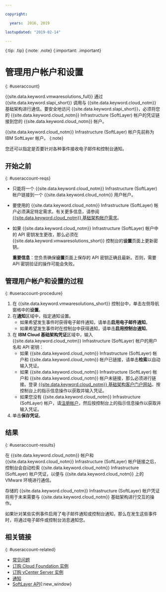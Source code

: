 ```yaml
---

copyright:

  years:  2016, 2019

lastupdated: "2019-02-14"

---
```


{:tip: .tip}
{:note: .note}
{:important: .important}

# 管理用户帐户和设置
{: #useraccount}

{{site.data.keyword.vmwaresolutions_full}} 通过 {{site.data.keyword.slapi_short}} 调用与 {{site.data.keyword.cloud_notm}} 基础架构进行通信。要安全地访问 {{site.data.keyword.slapi_short}}，必须将您的 {{site.data.keyword.cloud_notm}} Infrastructure (SoftLayer) 帐户的凭证链接到您的 {{site.data.keyword.cloud_notm}} 帐户。

{{site.data.keyword.cloud_notm}} Infrastructure (SoftLayer) 帐户先前称为 IBM SoftLayer 帐户。
{:note}

您还可以指定是否要针对各种事件接收电子邮件和控制台通知。

## 开始之前
{: #useraccount-reqs}

* 只能将一个 {{site.data.keyword.cloud_notm}} Infrastructure (SoftLayer) 帐户链接到一个 {{site.data.keyword.cloud_notm}} 用户帐户。
* 要使用的 {{site.data.keyword.cloud_notm}} Infrastructure (SoftLayer) 帐户必须满足特定需求。有关更多信息，请参阅 [{{site.data.keyword.cloud_notm}} 基础架构帐户需求](/docs/services/vmwaresolutions/vmonic?topic=vmware-solutions-slaccountrequirement)。
* 如果 {{site.data.keyword.cloud_notm}} Infrastructure (SoftLayer) 帐户中的 API 密钥发生更改，那么必须在 {{site.data.keyword.vmwaresolutions_short}} 控制台的**设置**页面上更新密钥。

   **重要信息**：您负责确保**设置**页面上保存的 API 密钥正确且最新。否则，需要 API 密钥验证的操作可能会失败。

## 管理用户帐户和设置的过程
{: #useraccount-procedure}

1. 在 {{site.data.keyword.vmwaresolutions_short}} 控制台中，单击左侧导航窗格中的**设置**。
2. 在**通知**区域中，指定通知设置。
   * 如果希望发生事件时获得电子邮件通知，请单击**启用电子邮件通知**。
   * 如果希望发生事件时在控制台中获得通知，请单击**启用控制台通知**。
3. 在 **IBM Cloud 基础架构凭证**区域中，输入 {{site.data.keyword.cloud_notm}} Infrastructure (SoftLayer) 帐户的用户名和 API 密钥：
   * 如果 {{site.data.keyword.cloud_notm}} Infrastructure (SoftLayer) 帐户和 {{site.data.keyword.cloud_notm}} 帐户已链接，请单击**检索**以自动输入凭证。
   * 如果 {{site.data.keyword.cloud_notm}} Infrastructure (SoftLayer) 帐户和 {{site.data.keyword.cloud_notm}} 帐户未链接，那么必须进行链接。登录 [{{site.data.keyword.cloud_notm}} 基础架构客户门户网站](https://control.softlayer.com/)，按控制台上的指示信息操作以获取并输入凭证。
   * 如果您没有 {{site.data.keyword.cloud_notm}} Infrastructure (SoftLayer) 帐户，请[注册帐户](/docs/services/vmwaresolutions/vmonic?topic=vmware-solutions-signing_softlayer_account)，然后按控制台上的指示信息操作以获取并输入凭证。
4. 单击**保存凭证**。

## 结果
{: #useraccount-results}

在 {{site.data.keyword.cloud_notm}} 帐户和 {{site.data.keyword.cloud_notm}} Infrastructure (SoftLayer) 帐户链接之后，控制台会自动检索 {{site.data.keyword.cloud_notm}} Infrastructure (SoftLayer) 帐户凭证，以便与 {{site.data.keyword.cloud_notm}} 上的 VMware 环境进行通信。

存储的 {{site.data.keyword.cloud_notm}} Infrastructure (SoftLayer) 帐户凭证将用于未来需要与 {{site.data.keyword.cloud_notm}} 基础架构进行交互的操作。

如果针对某些实例事件启用了电子邮件通知或控制台通知，那么在发生这些事件时，将通过电子邮件或控制台消息通知您。

## 相关链接
{: #useraccount-related}

* [常见问题](/docs/services/vmwaresolutions/vmonic?topic=vmware-solutions-faq)
* [订购 Cloud Foundation 实例](/docs/services/vmwaresolutions/sddc?topic=vmware-solutions-sd_orderinginstance)
* [订购 vCenter Server 实例](/docs/services/vmwaresolutions/vcenter?topic=vmware-solutions-vc_orderinginstance)
* [通知](/docs/services/vmwaresolutions/vmonic?topic=vmware-solutions-notifications)
* [SoftLayer API](/docs/customer-portal?topic=customer-portal-customerportal_api){:new_window}
